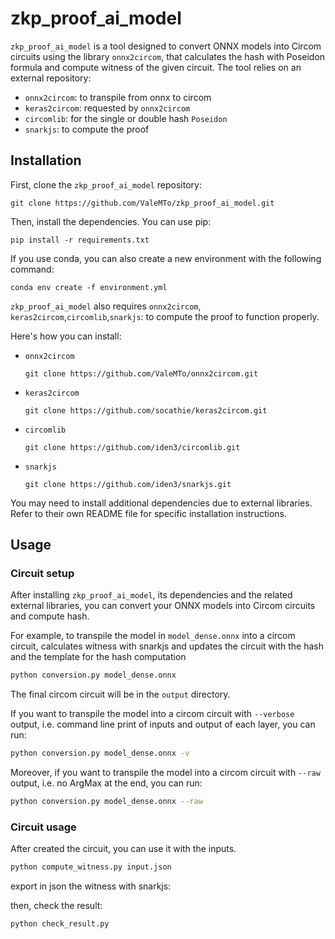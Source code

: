 # zkp_proof_ai_model

`zkp_proof_ai_model` is a tool designed to convert ONNX models into Circom circuits using the library `onnx2circom`, that calculates the hash with Poseidon formula and compute witness of the given circuit.
The tool relies on an external repository: 
- `onnx2circom`: to transpile from onnx to circom
- `keras2circom`: requested by `onnx2circom`
- `circomlib`: for the single or double hash `Poseidon`
- `snarkjs`: to compute the proof

## Installation
First, clone the `zkp_proof_ai_model` repository:

```
git clone https://github.com/ValeMTo/zkp_proof_ai_model.git
```

Then, install the dependencies. You can use pip:

```
pip install -r requirements.txt
```

If you use conda, you can also create a new environment with the following command:

```
conda env create -f environment.yml
```

`zkp_proof_ai_model` also requires `onnx2circom`, `keras2circom`,`circomlib`,`snarkjs`: to compute the proof  to function properly.

Here's how you can install:
- `onnx2circom`
    ```
    git clone https://github.com/ValeMTo/onnx2circom.git
    ```

- `keras2circom`
    ```
    git clone https://github.com/socathie/keras2circom.git
    ```

- `circomlib`
    ```
    git clone https://github.com/iden3/circomlib.git
    ```

- `snarkjs`
    ```
    git clone https://github.com/iden3/snarkjs.git
    ```

You may need to install additional dependencies due to external libraries. Refer to their own README file for specific installation instructions.

## Usage
### Circuit setup
After installing `zkp_proof_ai_model`, its dependencies and the related external libraries, you can convert your ONNX models into Circom circuits and compute hash.

For example, to transpile the model in `model_dense.onnx` into a circom circuit, calculates witness with snarkjs and updates the circuit with the hash and the template for the hash computation

```bash
python conversion.py model_dense.onnx
```

The final circom circuit will be in the `output` directory.

If you want to transpile the model into a circom circuit with `--verbose` output, i.e. command line print of inputs and output of each layer, you can run:

```bash
python conversion.py model_dense.onnx -v
```

Moreover, if you want to transpile the model into a circom circuit with `--raw` output, i.e. no ArgMax at the end, you can run:

```bash
python conversion.py model_dense.onnx --raw
```

### Circuit usage
After created the circuit, you can use it with the inputs. 

```bash
python compute_witness.py input.json
```
export in json the witness with snarkjs:

then, check the result:

```bash
python check_result.py
```